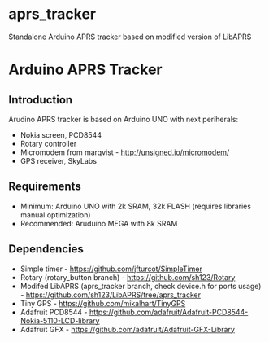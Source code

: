 # aprs_tracker
Standalone Arduino APRS tracker based on modified version of LibAPRS

Arduino APRS Tracker
====================

Introduction
------------
Arudino APRS tracker is based on Arduino UNO with next periherals: 

 * Nokia screen, PCD8544
 * Rotary controller
 * Micromodem from marqvist - http://unsigned.io/micromodem/
 * GPS receiver, SkyLabs

Requirements
------------
 * Minimum: Arduino UNO with 2k SRAM, 32k FLASH (requires libraries manual optimization)
 * Recommended: Aruduino MEGA with 8k SRAM

Dependencies
------------

 * Simple timer - https://github.com/jfturcot/SimpleTimer
 * Rotary (rotary_button branch) - https://github.com/sh123/Rotary 
 * Modifed LibAPRS (aprs_tracker branch, check device.h for ports usage) - https://github.com/sh123/LibAPRS/tree/aprs_tracker
 * Tiny GPS - https://github.com/mikalhart/TinyGPS
 * Adafruit PCD8544 - https://github.com/adafruit/Adafruit-PCD8544-Nokia-5110-LCD-library
 * Adafruit GFX - https://github.com/adafruit/Adafruit-GFX-Library

